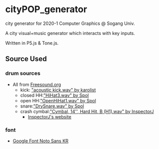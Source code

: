 # cityPOP_generator
city generator for 2020-1 Computer Graphics @ Sogang Univ.

A city visual+music generator which interacts with key inputs.

Written in P5.js & Tone.js.

## Source Used
### drum sources
- All from [Freesound.org](https://freesound.org/browse/)
  - kick: ["acoustic kick.wav" by karolist](https://freesound.org/people/karolist/sounds/371192/)
  - closed HH:["HiHat3.wav" by Spol](https://freesound.org/people/Spol/sounds/78217/)
  - open HH:["OpenHiHat1.wav" by Spol](https://freesound.org/people/Spol/sounds/78223/)
  - snare:["DrySnare.wav" by Spol](https://freesound.org/people/Spol/sounds/78213/)
  - crash cymbal:["Cymbal, 14'', Hard Hit, B (H1).wav" by InspectorJ](https://freesound.org/people/InspectorJ/sounds/410940/) 
    - [InspectorJ's website](https://www.jshaw.co.uk/)
### font
- [Google Font Noto Sans KR](https://fonts.google.com/specimen/Noto+Sans+KR?query=noto+sans&selection.family=Noto+Sans+KR:wght@900&sidebar.open)
